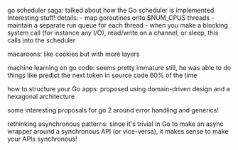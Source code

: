 go scheduler saga: talked about how the Go scheduler is implemented. Interesting stuff!
	details:
	- map goroutines onto $NUM_CPUS threads
	- maintain a separate run queue for each thread
	- when you make a blocking system call (for instance any I/O), read/write on a channel, or sleep, this calls into the scheduler

macaroons: like cookies but with more layers

machine learning on go code: seems pretty immature still, he was able to do things like predict the next token in source code 60% of the time

how to structure your Go apps:
proposed using domain-driven design and a hexagonal architecture

some interesting proposals for go 2 around error handling and generics!

rethinking asynchronous patterns:
since it's trivial in Go to make an async wrapper around a synchronous API (or vice-versa), it makes sense to make your APIs synchronous!

